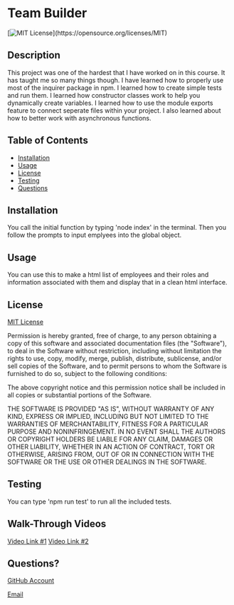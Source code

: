 # Team Builder

[![MIT License](https://img.shields.io/apm/l/atomic-design-ui.svg?)](https://opensource.org/licenses/MIT)

## Description

This project was one of the hardest that I have worked on in this course. It has taught me so many things though. I have learned how to properly use most of the inquirer package in npm. I learned how to create simple tests and run them. I learned how constructor classes work to help you dynamically create variables. I learned how to use the module exports feature to connect seperate files within your project. I also learned about how to better work with asynchronous functions. 

## Table of Contents

* [Installation](#installation)
* [Usage](#usage)
* [License](#license)
* [Testing](#testing)
* [Questions](#questions)


## Installation

You call the initial function by typing 'node index' in the terminal. Then you follow the prompts to input emplyees into the global object.

## Usage

You can use this to make a html list of employees and their roles and information associated with them and display that in a clean html interface.

## License

[MIT License](https://opensource.org/licenses/MIT)

Permission is hereby granted, free of charge, to any person obtaining a copy of this software and associated documentation files (the "Software"), to deal in the Software without restriction, including without limitation the rights to use, copy, modify, merge, publish, distribute, sublicense, and/or sell copies of the Software, and to permit persons to whom the Software is furnished to do so, subject to the following conditions:

The above copyright notice and this permission notice shall be included in all copies or substantial portions of the Software.

THE SOFTWARE IS PROVIDED "AS IS", WITHOUT WARRANTY OF ANY KIND, EXPRESS OR IMPLIED, INCLUDING BUT NOT LIMITED TO THE WARRANTIES OF MERCHANTABILITY, FITNESS FOR A PARTICULAR PURPOSE AND NONINFRINGEMENT. IN NO EVENT SHALL THE AUTHORS OR COPYRIGHT HOLDERS BE LIABLE FOR ANY CLAIM, DAMAGES OR OTHER LIABILITY, WHETHER IN AN ACTION OF CONTRACT, TORT OR OTHERWISE, ARISING FROM, OUT OF OR IN CONNECTION WITH THE SOFTWARE OR THE USE OR OTHER DEALINGS IN THE SOFTWARE.

## Testing

You can type 'npm run test' to run all the included tests.

## Walk-Through Videos

[Video Link #1](https://bootcampspot.instructuremedia.com/embed/89eb7520-292b-43b9-93e9-e0e416c9d7f0)
[Video Link #2](https://bootcampspot.instructuremedia.com/embed/696c27c2-403b-4b41-bf3c-c175016641c7)

## Questions?

[GitHub Account](https://github.com/johndavis92790/)

[Email](mailto:johndavis92790@gmail.com)
